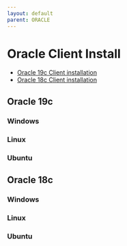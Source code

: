```yaml
---
layout: default
parent: ORACLE
---
```

# Oracle Client Install

- [Oracle 19c Client installation](#oracle-19c)
- [Oracle 18c Client installation](#oracle-18c)

## Oracle 19c

### Windows

### Linux

### Ubuntu

## Oracle 18c

### Windows

### Linux

### Ubuntu
